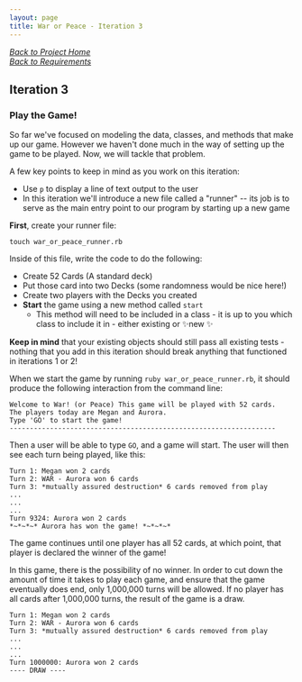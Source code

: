 ```yaml
---
layout: page
title: War or Peace - Iteration 3
---
```


_[Back to Project Home](./index)_  
_[Back to Requirements](./requirements)_

## Iteration 3

### Play the Game!

So far we've focused on modeling the data, classes, and methods that make up our game. However we haven't done much in the way of setting up the game to be played.  Now, we will tackle that problem.

A few key points to keep in mind as you work on this iteration:

* Use `p` to display a line of text output to the user
* In this iteration we'll introduce a new file called a "runner" -- its job is to serve as the main entry point to our program by starting up a new game

**First**, create your runner file:

```
touch war_or_peace_runner.rb
```

Inside of this file, write the code to do the following:

* Create 52 Cards (A standard deck)
* Put those card into two Decks (some randomness would be nice here!)
* Create two players with the Decks you created
* **Start** the game using a new method called `start`
  * This method will need to be included in a class - it is up to you which class to include it in - either existing or ✨new ✨

**Keep in mind** that your existing objects should still pass all existing tests - nothing that you add in this iteration should break anything that functioned in iterations 1 or 2!

When we start the game by running `ruby war_or_peace_runner.rb`, it should produce the following interaction from the command line:


```
Welcome to War! (or Peace) This game will be played with 52 cards.
The players today are Megan and Aurora.
Type 'GO' to start the game!
------------------------------------------------------------------
```

Then a user will be able to type `GO`, and a game will start.  The user will then see each turn being played, like this:

```
Turn 1: Megan won 2 cards
Turn 2: WAR - Aurora won 6 cards
Turn 3: *mutually assured destruction* 6 cards removed from play
...
...
...
Turn 9324: Aurora won 2 cards
*~*~*~* Aurora has won the game! *~*~*~*
```

The game continues until one player has all 52 cards, at which point, that player is declared the winner of the game!

In this game, there is the possibility of no winner. In order to cut down the amount of time it takes to play each game, and ensure that the game eventually does end, only 1,000,000 turns will be allowed.  If no player has all cards after 1,000,000 turns, the result of the game is a draw.

```
Turn 1: Megan won 2 cards
Turn 2: WAR - Aurora won 6 cards
Turn 3: *mutually assured destruction* 6 cards removed from play
...
...
...
Turn 1000000: Aurora won 2 cards
---- DRAW ----
```
